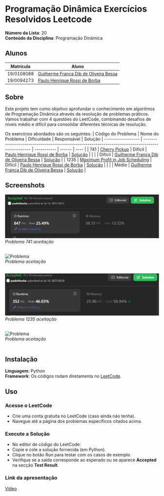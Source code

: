 # Programação Dinâmica Exercícios Resolvidos Leetcode

**Número da Lista**: 20<br>
**Conteúdo da Disciplina**: Programação Dinâmica<br>

## Alunos
|Matrícula | Aluno |
| -- | -- |
| 19/0108088  |  [Guilherme França Dib de Oliveira Bessa](https://github.com/GuiDib) |
| 19/0094273  |  [Paulo Henrique Rossi de Borba](https://github.com/paulohborba) |

## Sobre 
Este projeto tem como objetivo aprofundar o conhecimento em algoritmos de Programação Dinâmica através da resolução de problemas práticos. Vamos trabalhar com 4 questões do LeetCode, combinando desafios de níveis médio e difícil para consolidar diferentes técnicas de resolução.

Os exercícios abordados são os seguintes:
| Código do Problema | Nome do Problema                                                                                   | Dificuldade |   Responsável | Solução
| ------------------ | -------------------------------------------------------------------------------------------------- | ----------- | ------ | ---- |
| 741 | [Cherry Pickup](https://github.com/projeto-de-algoritmos-2025/PD_ExerciciosResolvidos-Leetcode/blob/581d1b03726acfc58f3b995df33a58c1cf90201b/Problema_741/problema741.md) | Difícil | [Paulo Henrique Rossi de Borba](https://github.com/paulohborba) | [Solução](https://github.com/projeto-de-algoritmos-2025/PD_ExerciciosResolvidos-Leetcode/blob/ed148c2a4cfda3ecd8ef97213489ebe7093ecc73/Problema_741/problema741.py) |
|                | [ ]( )               | Difícil     | [Guilherme França Dib de Oliveira Bessa](https://github.com/GuiDib) | [Solução]( ) |
| 1235 | [Maximum Profit in Job Scheduling](https://github.com/projeto-de-algoritmos-2025/PD_ExerciciosResolvidos-Leetcode/blob/581d1b03726acfc58f3b995df33a58c1cf90201b/Problema_1235/problema1235.md) | Difícil | [Paulo Henrique Rossi de Borba](https://github.com/paulohborba) | [Solução](https://github.com/projeto-de-algoritmos-2025/PD_ExerciciosResolvidos-Leetcode/blob/ed148c2a4cfda3ecd8ef97213489ebe7093ecc73/Problema_1235/problema1235.py)  |
|                | [ ]( )               | Médio       | [Guilherme França Dib de Oliveira Bessa](https://github.com/GuiDib) | [Solução]( ) |


## Screenshots
![Problema 741](https://github.com/projeto-de-algoritmos-2025/PD_ExerciciosResolvidos-Leetcode/blob/ed148c2a4cfda3ecd8ef97213489ebe7093ecc73/Problema_741/img/sol71.png) <br>
*Problema 741 aceitação* <br> <br>

![Problema  ]( ) <br>
*Problema   aceitação* <br><br>

![Problema 1235](https://github.com/projeto-de-algoritmos-2025/PD_ExerciciosResolvidos-Leetcode/blob/ed148c2a4cfda3ecd8ef97213489ebe7093ecc73/Problema_1235/img/sol1235.png) <br>
*Problema 1235 aceitação* <br> <br>

![Problema  ]( ) <br>
*Problema   aceitação* <br> <br>

## Instalação 
**Linguagem**: Python<br>
**Framework**: Os códigos rodam diretamenta no [LeetCode](https://leetcode.com/).<br>

## Uso 
### Acesse o LeetCode
- Crie uma conta gratuita no LeetCode (caso ainda não tenha).
- Navegue até a página dos problemas específicos citados acima.

### Execute a Solução
- No editor de código do LeetCode:
- Copie e cole a solução fornecida (em Python).
- Clique no botão Run para testar com os casos de exemplo.
- Verifique se a saída corresponde ao esperado ou se aparece **Accepted** na secção **Test Result**.

### Link da apresentação
[Vídeo]( ) 
